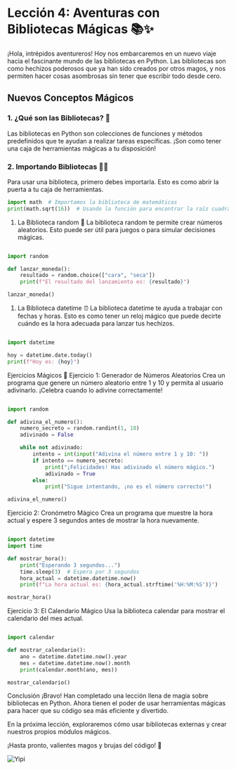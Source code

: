 
# Lección 4: Aventuras con Bibliotecas Mágicas 📚✨

¡Hola, intrépidos aventureros! Hoy nos embarcaremos en un nuevo viaje hacia el fascinante mundo de las bibliotecas en Python. Las bibliotecas son como hechizos poderosos que ya han sido creados por otros magos, y nos permiten hacer cosas asombrosas sin tener que escribir todo desde cero.

## Nuevos Conceptos Mágicos

### 1. ¿Qué son las Bibliotecas? 🎩

Las bibliotecas en Python son colecciones de funciones y métodos predefinidos que te ayudan a realizar tareas específicas. ¡Son como tener una caja de herramientas mágicas a tu disposición!

### 2. Importando Bibliotecas 🧙‍♂️

Para usar una biblioteca, primero debes importarla. Esto es como abrir la puerta a tu caja de herramientas.

```python
import math  # Importamos la biblioteca de matemáticas
print(math.sqrt(16))  # Usando la función para encontrar la raíz cuadrada
```

1. La Biblioteca random 🎲
La biblioteca random te permite crear números aleatorios. Esto puede ser útil para juegos o para simular decisiones mágicas.

```python

import random

def lanzar_moneda():
    resultado = random.choice(["cara", "seca"])
    print(f"El resultado del lanzamiento es: {resultado}")

lanzar_moneda()
```

1. La Biblioteca datetime ⏰
La biblioteca datetime te ayuda a trabajar con fechas y horas. Esto es como tener un reloj mágico que puede decirte cuándo es la hora adecuada para lanzar tus hechizos.

```python

import datetime

hoy = datetime.date.today()
print(f"Hoy es: {hoy}")
```

Ejercicios Mágicos 🔮
Ejercicio 1: Generador de Números Aleatorios
Crea un programa que genere un número aleatorio entre 1 y 10 y permita al usuario adivinarlo. ¡Celebra cuando lo adivine correctamente!

```python

import random

def adivina_el_numero():
    numero_secreto = random.randint(1, 10)
    adivinado = False

    while not adivinado:
        intento = int(input("Adivina el número entre 1 y 10: "))
        if intento == numero_secreto:
            print("¡Felicidades! Has adivinado el número mágico.")
            adivinado = True
        else:
            print("Sigue intentando, ¡no es el número correcto!")

adivina_el_numero()
```

Ejercicio 2: Cronómetro Mágico
Crea un programa que muestre la hora actual y espere 3 segundos antes de mostrar la hora nuevamente.

```python

import datetime
import time

def mostrar_hora():
    print("Esperando 3 segundos...")
    time.sleep(3)  # Espera por 3 segundos
    hora_actual = datetime.datetime.now()
    print(f"La hora actual es: {hora_actual.strftime('%H:%M:%S')}")

mostrar_hora()
```

Ejercicio 3: El Calendario Mágico
Usa la biblioteca calendar para mostrar el calendario del mes actual.

```python

import calendar

def mostrar_calendario():
    ano = datetime.datetime.now().year
    mes = datetime.datetime.now().month
    print(calendar.month(ano, mes))

mostrar_calendario()
```

Conclusión
¡Bravo! Han completado una lección llena de magia sobre bibliotecas en Python. Ahora tienen el poder de usar herramientas mágicas para hacer que su código sea más eficiente y divertido.

En la próxima lección, exploraremos cómo usar bibliotecas externas y crear nuestros propios módulos mágicos.

¡Hasta pronto, valientes magos y brujas del código! 🌌

![Yipi](https://res.cloudinary.com/dukgkrpft/image/upload/v1729378761/lessons/felicidades-yipi/jczrx7hhw88cvrfnmiae.jpg)
